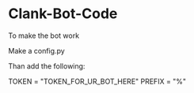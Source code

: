 # Clank-Bot-Code

To make the bot work

Make a config.py

Than add the following:

TOKEN = "TOKEN_FOR_UR_BOT_HERE"
PREFIX = "%"
